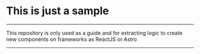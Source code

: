 # This is just a sample

----

This repository is only used as a guide and for extracting logic to create new components on frameworks as ReactJS or Astro

-----